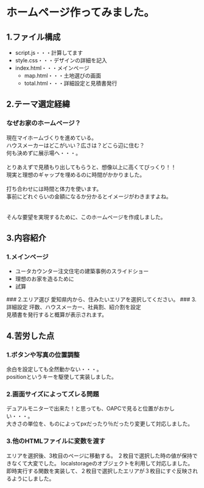 # ホームページ作ってみました。

## 1.ファイル構成
- script.js・・・計算してます
- style.css・・・デザインの詳細を記入
- index.html・・・メインページ
  - map.html・・・土地選びの画面
  - total.html・・・詳細設定と見積書発行

## 2.テーマ選定経緯
### なぜお家のホームページ？
現在マイホームづくりを進めている。<br>
ハウスメーカーはどこがいい？広さは？どこら辺に住む？<br>
何も決めずに展示場へ・・・。<br>
<br>
とりあえずで見積もり出してもらうと、想像以上に高くてびっくり！！<br>
現実と理想のギャップを埋めるのに時間がかかりました。<br>
<br>
打ち合わせには時間と体力を使います。<br>
事前にどれぐらいの金額になるか分かるとイメージがわきますよね。<br>  
<br>
そんな要望を実現するために、このホームページを作成しました。<br>

## 3.内容紹介
### 1.メインページ
<ul>
  <li>ユータカウンター注文住宅の建築事例のスライドショー</li>
  <li>理想のお家を造るために</li>
  <li>試算</li>
</ul>
### 2.エリア選び
愛知県内から、住みたいエリアを選択してください。
### 3.詳細設定
坪数、ハウスメーカー、社員割、紹介割を設定<br>
見積書を発行すると概算が表示されます。

## 4.苦労した点
### 1.ボタンや写真の位置調整
余白を設定しても全然動かない・・・。<br>
positionというキーを駆使して実装しました。
### 2.画面サイズによってズレる問題
デュアルモニターで出来た！と思っても、OAPCで見ると位置がおかしい・・・。<br>
大きさの単位を、ものによってpxだったり％だったり変更して対応しました。
### 3.他のHTMLファイルに変数を渡す
エリアを選択後、3枚目のページに移動する。
２枚目で選択した時の値が保持できなくて大変でした。
localstorageのオブジェクトを利用して対応しました。
即時実行する関数を実装して、２枚目で選択したエリアが３枚目にすぐ反映されるようにしました。

